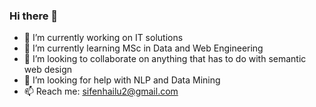 ### Hi there 👋

- 🔭 I’m currently working on IT solutions
- 🌱 I’m currently learning MSc in Data and Web Engineering
- 👯 I’m looking to collaborate on anything that has to do with semantic web design
- 🤔 I’m looking for help with NLP and Data Mining
- 📫 Reach me: sifenhailu2@gmail.com
